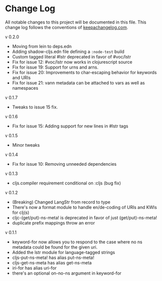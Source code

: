 # Change Log
All notable changes to this project will be documented in this file. This change log follows the conventions of [keepachangelog.com](http://keepachangelog.com/).

v 0.2.0
- Moving from lein to deps.edn
- Adding shadow-cljs.edn file defining a `:node-test` build
- Custom tagged literal #lstr deprecated in favor of #voc/lstr
- Fix for issue 12: #voc/lstr now works in clojurescript source
- Fix for issue 19: Support for urns and arns.
- Fix for issue 20: Improvements to char-escaping behavior for keywords and URIs
- Fix for issue 21: vann metadata can be attached to vars as well as namespaces

v 0.1.7
- Tweaks to issue 15 fix.

v 0.1.6
- Fix for issue 15: Adding support for new lines in #lstr tags

v 0.1.5
- Minor tweaks

v 0.1.4
- Fix for issue 10: Removing unneeded dependencies

v 0.1.3
- cljs.compiler requirement conditional on :cljs (bug fix)

v 0.1.2
- (Breaking) Changed LangStr from record to type
- There's now a format module to handle en/de-coding of URIs and KWIs for clj(s)
- cljc-(get/put)-ns-meta! is deprecated in favor of just (get/put)-ns-meta!
- duplicate prefix mappings throw an error

v 0.1.1
- keyword-for now allows you to respond to the case where no ns
  metadata could be found for the given uri.
- Added the lstr module for language-tagged strings
- cljs-put-ns-meta! has alias put-ns-meta!
- cljs-get-ns-meta has alias get-ns-meta
- iri-for has alias uri-for
- there's an optional on-no-ns argument in keyword-for
